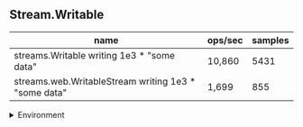 ## Stream.Writable

|name|ops/sec|samples|
|-|-|-|
|streams.Writable writing 1e3 * "some data"|10,860|5431|
|streams.web.WritableStream writing 1e3 * "some data"|1,699|855|


<details>
<summary>Environment</summary>

* __Machine:__ linux x64 | 4 vCPUs | 7.6GB Mem
* __Run:__ Fri Oct 17 2025 17:12:04 GMT+0000 (Coordinated Universal Time)
* __Node:__ `v22.17.1`
</details>

<!--
{"environment":{"platform":"linux","arch":"x64","cpus":4,"totalMemory":7.59783935546875},"benchmarks":[{"name":"streams.Writable writing 1e3 * \"some data\"","samples":5431,"opsSec":10860.30368572611},{"name":"streams.web.WritableStream writing 1e3 * \"some data\"","samples":855,"opsSec":1699.9766520633568}]}-->
